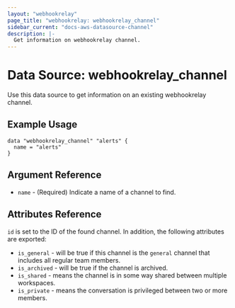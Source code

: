 ```yaml
---
layout: "webhookrelay"
page_title: "webhookrelay: webhookrelay_channel"
sidebar_current: "docs-aws-datasource-channel"
description: |-
  Get information on webhookrelay channel.
---
```


# Data Source: webhookrelay_channel

Use this data source to get information on an existing webhookrelay channel.

## Example Usage

```hcl
data "webhookrelay_channel" "alerts" {
  name = "alerts"
}
```

## Argument Reference

* `name` - (Required) Indicate a name of a channel to find.


## Attributes Reference

`id` is set to the ID of the found channel. In addition, the following attributes are exported:

* `is_general` - will be true if this channel is the `general` channel that includes all regular team members.
* `is_archived` - will be true if the channel is archived.
* `is_shared` - means the channel is in some way shared between multiple workspaces.
* `is_private` - means the conversation is privileged between two or more members.


